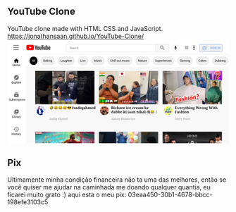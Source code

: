 ## YouTube Clone
YouTube clone made with HTML CSS and JavaScript.
https://jonathansaan.github.io/YouTube-Clone/
![](https://github.com/JonathanSaan/YouTube-Clone/blob/9a1d3141c6dc1e64d02013ef61c9fcd7a76f591c/Screenshot_2022-01-10-10-17-13-1.png)
## Pix
Ultimamente minha condição financeira não ta uma das melhores, então se você quiser me ajudar na caminhada me doando qualquer quantia, eu ficarei muito grato :)
aqui esta o meu pix: 03eaa450-30b1-4678-bbcc-198efe3103c5
